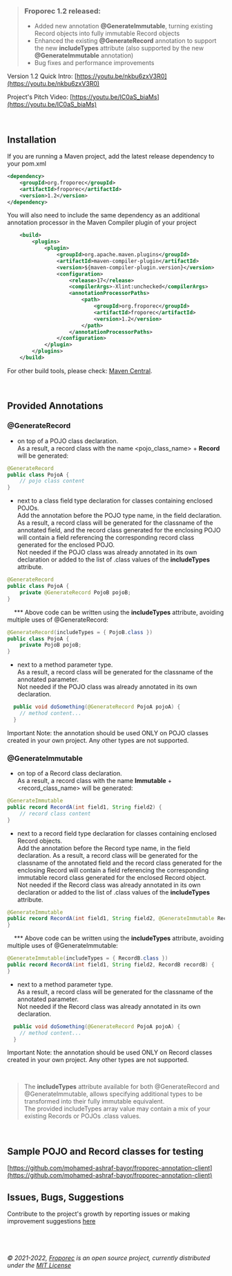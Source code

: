 > ### Froporec 1.2 released:
> - Added new annotation **@GenerateImmutable**, turning existing Record objects into fully immutable Record objects
> - Enhanced the existing **@GenerateRecord** annotation to support the new **includeTypes** attribute (also supported by the new **@GenerateImmutable** annotation)
> - Bug fixes and performance improvements

Version 1.2 Quick Intro: [https://youtu.be/nkbu6zxV3R0](https://youtu.be/nkbu6zxV3R0)

Project's Pitch Video: [https://youtu.be/IC0aS_biaMs](https://youtu.be/IC0aS_biaMs)

<br>

## Installation

If you are running a Maven project, add the latest release dependency to your pom.xml
```xml
<dependency>
    <groupId>org.froporec</groupId>
    <artifactId>froporec</artifactId>
    <version>1.2</version>
</dependency>
``` 
You will also need to include the same dependency as an additional annotation processor in the Maven Compiler plugin of your project
```xml
    <build>
        <plugins>
            <plugin>
                <groupId>org.apache.maven.plugins</groupId>
                <artifactId>maven-compiler-plugin</artifactId>
                <version>${maven-compiler-plugin.version}</version>
                <configuration>
                    <release>17</release>
                    <compilerArgs>-Xlint:unchecked</compilerArgs>
                    <annotationProcessorPaths>
                        <path>
                            <groupId>org.froporec</groupId>
                            <artifactId>froporec</artifactId>
                            <version>1.2</version>
                        </path>
                    </annotationProcessorPaths>
                </configuration>
            </plugin>
        </plugins>
    </build>
```

For other build tools, please check: [Maven Central](https://search.maven.org/artifact/org.froporec/froporec/1.2/jar).

<br>

## Provided Annotations

### @GenerateRecord

- on top of a POJO class declaration.<br>
As a result, a record class with the name <pojo_class_name> + **Record** will be generated:  
```java
@GenerateRecord 
public class PojoA { 
    // pojo class content 
}
```
- next to a class field type declaration for classes containing enclosed POJOs.<br>
Add the annotation before the POJO type name, in the field declaration. As a result, a record class will be generated for the classname of the annotated field, and the record class generated for the enclosing POJO will contain a field referencing the corresponding record class generated for the enclosed POJO.<br>
Not needed if the POJO class was already annotated in its own declaration or added to the list of .class values of the **includeTypes** attribute.  
```java
@GenerateRecord 
public class PojoA { 
    private @GenerateRecord PojoB pojoB; 
} 
```

&nbsp;&nbsp;&nbsp;
 *** Above code can be written using the **includeTypes** attribute, avoiding multiple uses of @GenerateRecord:<br>
```java
@GenerateRecord(includeTypes = { PojoB.class }) 
public class PojoA { 
    private PojoB pojoB; 
}
```
- next to a method parameter type.<br>
As a result, a record class will be generated for the classname of the annotated parameter.<br>
Not needed if the POJO class was already annotated in its own declaration.
```java
  public void doSomething(@GenerateRecord PojoA pojoA) {
    // method content... 
  }
```
Important Note: the annotation should be used ONLY on POJO classes created in your own project. Any other types are not supported.<br>

### @GenerateImmutable

- on top of a Record class declaration.<br>
As a result, a record class with the name **Immutable** + <record_class_name> will be generated:
```java
@GenerateImmutable
public record RecordA(int field1, String field2) {
    // record class content 
}
```
- next to a record field type declaration for classes containing enclosed Record objects.<br>
Add the annotation before the Record type name, in the field declaration. As a result, a record class will be generated for the classname of the annotated field and the record class generated for the enclosing Record will contain a field referencing the corresponding immutable record class generated for the enclosed Record object.<br>
  Not needed if the Record class was already annotated in its own declaration or added to the list of .class values of the **includeTypes** attribute.
```java
@GenerateImmutable
public record RecordA(int field1, String field2, @GenerateImmutable RecordB recordB) {
}
```

&nbsp;&nbsp;&nbsp;
*** Above code can be written using the **includeTypes** attribute, avoiding multiple uses of @GenerateImmutable:<br>
```java
@GenerateImmutable(includeTypes = { RecordB.class })
public record RecordA(int field1, String field2, RecordB recordB) {
}
```
- next to a method parameter type.<br>
As a result, a record class will be generated for the classname of the annotated parameter.<br>
Not needed if the Record class was already annotated in its own declaration.
```java
  public void doSomething(@GenerateRecord PojoA pojoA) {
    // method content... 
  }
```
Important Note: the annotation should be used ONLY on Record classes created in your own project. Any other types are not supported.<br>

<br>

> The **includeTypes** attribute available for both @GenerateRecord and @GenerateImmutable, allows specifying additional types to be transformed into their fully immutable equivalent.<br>
> The provided includeTypes array value may contain a mix of your existing Records or POJOs .class values.

<br>

## Sample POJO and Record classes for testing
[https://github.com/mohamed-ashraf-bayor/froporec-annotation-client](https://github.com/mohamed-ashraf-bayor/froporec-annotation-client)


## Issues, Bugs, Suggestions
Contribute to the project's growth by reporting issues or making improvement suggestions [here](https://github.com/mohamed-ashraf-bayor/froporec/issues/new/choose)

<br>
<br>

###### &#169; 2021-2022, [Froporec](https://github.com/mohamed-ashraf-bayor/froporec) is an open source project, currently distributed under the [MIT License](https://github.com/mohamed-ashraf-bayor/froporec/blob/master/LICENSE)
